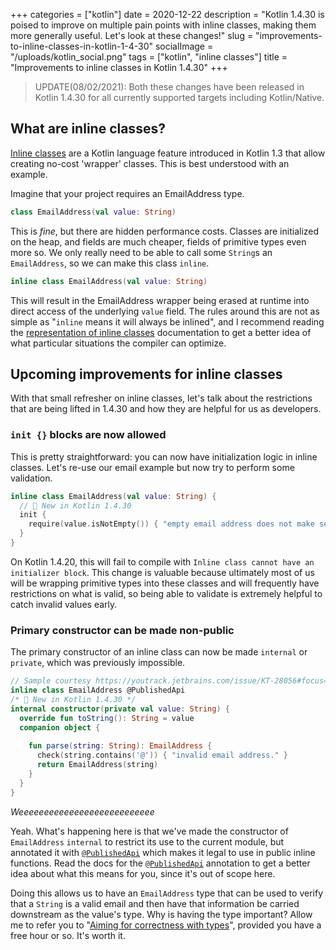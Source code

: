 +++
categories = ["kotlin"]
date = 2020-12-22
description = "Kotlin 1.4.30 is poised to improve on multiple pain points with inline classes, making them more generally useful. Let's look at these changes!"
slug = "improvements-to-inline-classes-in-kotlin-1-4-30"
socialImage = "/uploads/kotlin_social.png"
tags = ["kotlin", "inline classes"]
title = "Improvements to inline classes in Kotlin 1.4.30"
+++

> UPDATE(08/02/2021): Both these changes have been released in Kotlin 1.4.30 for all currently supported targets including Kotlin/Native.

## What are inline classes?

[Inline classes] are a Kotlin language feature introduced in Kotlin 1.3 that allow creating no-cost 'wrapper' classes. This is best understood with an example.

Imagine that your project requires an EmailAddress type.

```kotlin
class EmailAddress(val value: String)
```

This is _fine_, but there are hidden performance costs. Classes are initialized on the heap, and fields are much cheaper, fields of primitive types even more so. We only really need to be able to call some `String`s an `EmailAddress`, so we can make this class `inline`.


```kotlin
inline class EmailAddress(val value: String)
```

This will result in the EmailAddress wrapper being erased at runtime into direct access of the underlying `value` field. The rules around this are not as simple as "`inline` means it will always be inlined", and I recommend reading the [representation of inline classes] documentation to get a better idea of what particular situations the compiler can optimize.

## Upcoming improvements for inline classes

With that small refresher on inline classes, let's talk about the restrictions that are being lifted in 1.4.30 and how they are helpful for us as developers.

### `init {}` blocks are now allowed

This is pretty straightforward: you can now have initialization logic in inline classes. Let's re-use our email example but now try to perform some validation.

```kotlin
inline class EmailAddress(val value: String) {
  // 🎉 New in Kotlin 1.4.30
  init {
    require(value.isNotEmpty()) { "empty email address does not make sense" }
  }
}
```

On Kotlin 1.4.20, this will fail to compile with `Inline class cannot have an initializer block`. This change is valuable because ultimately most of us will be wrapping primitive types into these classes and will frequently have restrictions on what is valid, so being able to validate is extremely helpful to catch invalid values early.

### Primary constructor can be made non-public

The primary constructor of an inline class can now be made `internal` or `private`, which was previously impossible.

```kotlin
// Sample courtesy https://youtrack.jetbrains.com/issue/KT-28056#focus=Comments-27-4357288.0-0
inline class EmailAddress @PublishedApi
/* 🎉 New in Kotlin 1.4.30 */
internal constructor(private val value: String) {
  override fun toString(): String = value
  companion object {
    
    fun parse(string: String): EmailAddress {
      check(string.contains('@')) { "invalid email address." }
      return EmailAddress(string)
    }
  }
}
```

_Weeeeeeeeeeeeeeeeeeeeeeeeeee_

Yeah. What's happening here is that we've made the constructor of `EmailAddress` `internal` to restrict its use to the current module, but annotated it with [`@PublishedApi`] which makes it legal to use in public inline functions. Read the docs for the [`@PublishedApi`] annotation to get a better idea about what this means for you, since it's out of scope here.

Doing this allows us to have an `EmailAddress` type that can be used to verify that a `String` is a valid email and then have that information be carried downstream as the value's type. Why is having the type important? Allow me to refer you to "[Aiming for correctness with types]", provided you have a free hour or so. It's worth it.


[inline classes]: https://kotlinlang.org/docs/reference/inline-classes.html#inline-classes
[representation of inline classes]: https://kotlinlang.org/docs/reference/inline-classes.html#representation
[`@publishedapi`]: https://kotlinlang.org/api/latest/jvm/stdlib/kotlin/-published-api/
[aiming for correctness with types]: https://fasterthanli.me/articles/aiming-for-correctness-with-types

